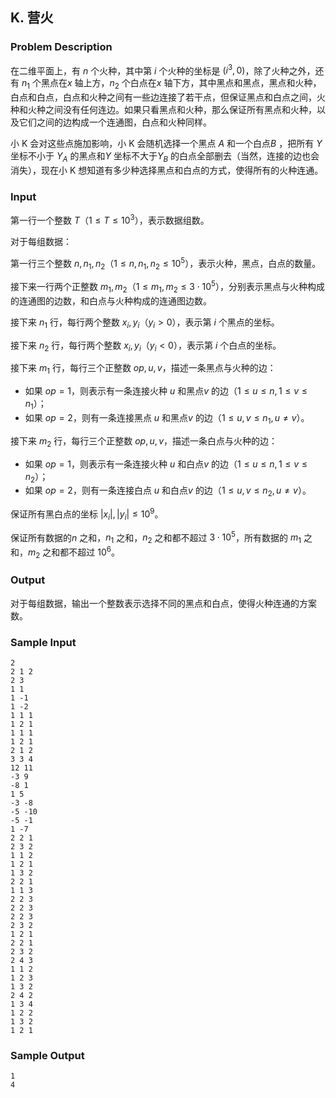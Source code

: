 ## K. 营火

### Problem Description

在二维平面上，有 $n$ 个火种，其中第 $i$ 个火种的坐标是 $\left(i^3,0\right)$，除了火种之外，还有 $n_1$ 个黑点在$x$ 轴上方，$n_2$ 个白点在$x$ 轴下方，其中黑点和黑点，黑点和火种，白点和白点，白点和火种之间有一些边连接了若干点，但保证黑点和白点之间，火种和火种之间没有任何连边。如果只看黑点和火种，那么保证所有黑点和火种，以及它们之间的边构成一个连通图，白点和火种同样。

小 K 会对这些点施加影响，小 K 会随机选择一个黑点 $A$ 和一个白点$B$ ，把所有 $Y$ 坐标不小于 $Y_A$ 的黑点和$Y$ 坐标不大于$Y_B$ 的白点全部删去（当然，连接的边也会消失），现在小 K
想知道有多少种选择黑点和白点的方式，使得所有的火种连通。

### Input

第一行一个整数 $T$（$1\le T\le 10^3$），表示数据组数。

对于每组数据：

第一行三个整数 $n,n_1,n_2$（$1\le n,n_1,n_2\le 10^5$），表示火种，黑点，白点的数量。

接下来一行两个正整数 $m_1,m_2$（$1\le m_1,m_2\le 3\cdot 10^5$），分别表示黑点与火种构成的连通图的边数，和白点与火种构成的连通图边数。

接下来 $n_1$ 行，每行两个整数 $x_i,y_i$（$y_i>0$），表示第 $i$ 个黑点的坐标。

接下来 $n_2$ 行，每行两个整数 $x_i,y_i$（$y_i<0$），表示第 $i$ 个白点的坐标。

接下来 $m_1$ 行，每行三个正整数 $op,u,v$，描述一条黑点与火种的边：
- 如果 $op=1$，则表示有一条连接火种 $u$ 和黑点$v$     的边（$1\le u\le n,1\le v\le n_1$）；
- 如果 $op=2$，则有一条连接黑点 $u$ 和黑点$v$     的边（$1\le u,v\le n_1,u\neq v$）。

接下来 $m_2$ 行，每行三个正整数 $op,u,v$，描述一条白点与火种的边：
- 如果 $op=1$，则表示有一条连接火种 $u$ 和白点$v$     的边（$1\le u\le n,1\le v\le n_2$）；
- 如果 $op=2$，则有一条连接白点 $u$ 和白点$v$     的边（$1\le u,v\le n_2,u\neq v$）。

保证所有黑白点的坐标 $|x_i|,|y_i|\le 10^9$。

保证所有数据的$n$ 之和，$n_1$ 之和，$n_2$ 之和都不超过 $3\cdot 10^5$，所有数据的 $m_1$ 之和，$m_2$ 之和都不超过 $10^6$。

### Output

对于每组数据，输出一个整数表示选择不同的黑点和白点，使得火种连通的方案数。

### Sample Input

```plain
2
2 1 2
2 3
1 1
1 -1
1 -2
1 1 1
1 2 1
1 1 1
1 2 1
2 1 2
3 3 4
12 11
-3 9
-8 1
1 5
-3 -8
-5 -10
-5 -1
1 -7
2 2 1
2 3 2
1 1 2
1 2 1
1 3 2
2 2 1
1 1 3
2 2 3
2 2 3
2 2 3
2 3 2
1 2 1
2 2 1
2 3 2
2 4 3
1 1 2
1 2 3
1 3 2
2 4 2
1 3 4
1 2 2
1 3 2
1 2 1
```

### Sample Output

```plain
1
4
```

